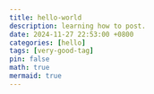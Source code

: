 ```yaml
---
title: hello-world
description: learning how to post.
date: 2024-11-27 22:53:00 +0800
categories: [hello]
tags: [very-good-tag]
pin: false
math: true
mermaid: true
---
```


